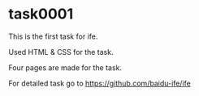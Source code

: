 # task0001
This is the first task for ife.

Used HTML & CSS for the task.

Four pages are made for the task.

For detailed task go to https://github.com/baidu-ife/ife